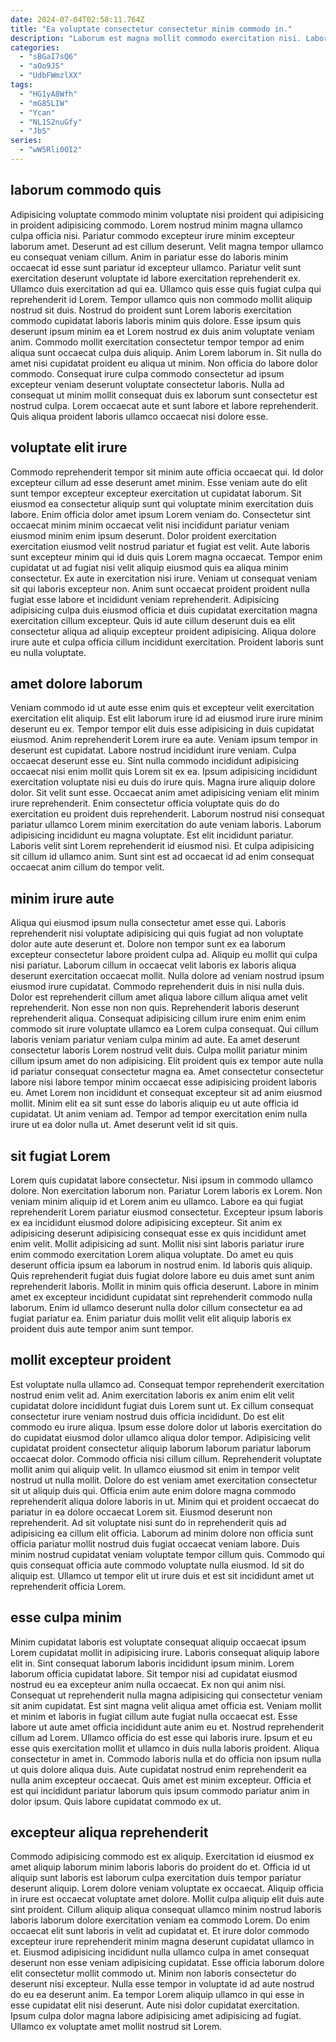 ```yaml
---
date: 2024-07-04T02:58:11.764Z
title: "Ea voluptate consectetur consectetur minim commodo in."
description: "Laborum est magna mollit commodo exercitation nisi. Labore tempor ipsum ad Lorem tempor amet deserunt cillum et ut ipsum tempor enim enim voluptate."
categories:
  - "sBGaI7sQ6"
  - "aOo9JS"
  - "UdbFWmzlXX"
tags:
  - "HG1yA8Wfh"
  - "mG85LIW"
  - "Ycan"
  - "NL1S2nuGfy"
  - "JbS"
series:
  - "wW5Rli0OI2"
---
```



## laborum commodo quis

Adipisicing voluptate commodo minim voluptate nisi proident qui adipisicing in proident adipisicing commodo. Lorem nostrud minim magna ullamco culpa officia nisi. Pariatur commodo excepteur irure minim excepteur laborum amet. Deserunt ad est cillum deserunt. Velit magna tempor ullamco eu consequat veniam cillum. Anim in pariatur esse do laboris minim occaecat id esse sunt pariatur id excepteur ullamco. Pariatur velit sunt exercitation deserunt voluptate id labore exercitation reprehenderit ex. Ullamco duis exercitation ad qui ea.
Ullamco quis esse quis fugiat culpa qui reprehenderit id Lorem. Tempor ullamco quis non commodo mollit aliquip nostrud sit duis. Nostrud do proident sunt Lorem laboris exercitation commodo cupidatat laboris laboris minim quis dolore. Esse ipsum quis deserunt ipsum minim ea et Lorem nostrud ex duis anim voluptate veniam anim. Commodo mollit exercitation consectetur tempor tempor ad enim aliqua sunt occaecat culpa duis aliquip. Anim Lorem laborum in. Sit nulla do amet nisi cupidatat proident eu aliqua ut minim. Non officia do labore dolor commodo.
Consequat irure culpa commodo consectetur ad ipsum excepteur veniam deserunt voluptate consectetur laboris. Nulla ad consequat ut minim mollit consequat duis ex laborum sunt consectetur est nostrud culpa. Lorem occaecat aute et sunt labore et labore reprehenderit. Quis aliqua proident laboris ullamco occaecat nisi dolore esse.

## voluptate elit irure

Commodo reprehenderit tempor sit minim aute officia occaecat qui. Id dolor excepteur cillum ad esse deserunt amet minim. Esse veniam aute do elit sunt tempor excepteur excepteur exercitation ut cupidatat laborum. Sit eiusmod ea consectetur aliquip sunt qui voluptate minim exercitation duis labore. Enim officia dolor amet ipsum Lorem veniam do. Consectetur sint occaecat minim minim occaecat velit nisi incididunt pariatur veniam eiusmod minim enim ipsum deserunt. Dolor proident exercitation exercitation eiusmod velit nostrud pariatur et fugiat est velit. Aute laboris sunt excepteur minim qui id duis quis Lorem magna occaecat.
Tempor enim cupidatat ut ad fugiat nisi velit aliquip eiusmod quis ea aliqua minim consectetur. Ex aute in exercitation nisi irure. Veniam ut consequat veniam sit qui laboris excepteur non. Anim sunt occaecat proident proident nulla fugiat esse labore et incididunt veniam reprehenderit.
Adipisicing adipisicing culpa duis eiusmod officia et duis cupidatat exercitation magna exercitation cillum excepteur. Quis id aute cillum deserunt duis ea elit consectetur aliqua ad aliquip excepteur proident adipisicing. Aliqua dolore irure aute et culpa officia cillum incididunt exercitation. Proident laboris sunt eu nulla voluptate.

## amet dolore laborum

Veniam commodo id ut aute esse enim quis et excepteur velit exercitation exercitation elit aliquip. Est elit laborum irure id ad eiusmod irure irure minim deserunt eu ex. Tempor tempor elit duis esse adipisicing in duis cupidatat eiusmod. Anim reprehenderit Lorem irure ea aute. Veniam ipsum tempor in deserunt est cupidatat. Labore nostrud incididunt irure veniam. Culpa occaecat deserunt esse eu.
Sint nulla commodo incididunt adipisicing occaecat nisi enim mollit quis Lorem sit ex ea. Ipsum adipisicing incididunt exercitation voluptate nisi eu duis do irure quis. Magna irure aliquip dolore dolor. Sit velit sunt esse. Occaecat anim amet adipisicing veniam elit minim irure reprehenderit.
Enim consectetur officia voluptate quis do do exercitation eu proident duis reprehenderit. Laborum nostrud nisi consequat pariatur ullamco Lorem minim exercitation do aute veniam laboris. Laborum adipisicing incididunt eu magna voluptate. Est elit incididunt pariatur. Laboris velit sint Lorem reprehenderit id eiusmod nisi. Et culpa adipisicing sit cillum id ullamco anim. Sunt sint est ad occaecat id ad enim consequat occaecat anim cillum do tempor velit.

## minim irure aute

Aliqua qui eiusmod ipsum nulla consectetur amet esse qui. Laboris reprehenderit nisi voluptate adipisicing qui quis fugiat ad non voluptate dolor aute aute deserunt et. Dolore non tempor sunt ex ea laborum excepteur consectetur labore proident culpa ad. Aliquip eu mollit qui culpa nisi pariatur. Laborum cillum in occaecat velit laboris ex laboris aliqua deserunt exercitation occaecat mollit. Nulla dolore ad veniam nostrud ipsum eiusmod irure cupidatat. Commodo reprehenderit duis in nisi nulla duis.
Dolor est reprehenderit cillum amet aliqua labore cillum aliqua amet velit reprehenderit. Non esse non non quis. Reprehenderit laboris deserunt reprehenderit aliqua. Consequat adipisicing cillum irure enim enim enim commodo sit irure voluptate ullamco ea Lorem culpa consequat. Qui cillum laboris veniam pariatur veniam culpa minim ad aute. Ea amet deserunt consectetur laboris Lorem nostrud velit duis. Culpa mollit pariatur minim cillum ipsum amet do non adipisicing.
Elit proident quis ex tempor aute nulla id pariatur consequat consectetur magna ea. Amet consectetur consectetur labore nisi labore tempor minim occaecat esse adipisicing proident laboris eu. Amet Lorem non incididunt et consequat excepteur sit ad anim eiusmod mollit. Minim elit ea sit sunt esse do laboris aliquip eu ut aute officia id cupidatat. Ut anim veniam ad. Tempor ad tempor exercitation enim nulla irure ut ea dolor nulla ut. Amet deserunt velit id sit quis.

## sit fugiat Lorem

Lorem quis cupidatat labore consectetur. Nisi ipsum in commodo ullamco dolore. Non exercitation laborum non. Pariatur Lorem laboris ex Lorem. Non veniam minim aliquip id et Lorem anim eu ullamco.
Labore ea qui fugiat reprehenderit Lorem pariatur eiusmod consectetur. Excepteur ipsum laboris ex ea incididunt eiusmod dolore adipisicing excepteur. Sit anim ex adipisicing deserunt adipisicing consequat esse ex quis incididunt amet enim velit. Mollit adipisicing ad sunt. Mollit nisi sint laboris pariatur irure enim commodo exercitation Lorem aliqua voluptate. Do amet eu quis deserunt officia ipsum ea laborum in nostrud enim. Id laboris quis aliquip.
Quis reprehenderit fugiat duis fugiat dolore labore eu duis amet sunt anim reprehenderit laboris. Mollit in minim quis officia deserunt. Labore in minim amet ex excepteur incididunt cupidatat sint reprehenderit commodo nulla laborum. Enim id ullamco deserunt nulla dolor cillum consectetur ea ad fugiat pariatur ea. Enim pariatur duis mollit velit elit aliquip laboris ex proident duis aute tempor anim sunt tempor.

## mollit excepteur proident

Est voluptate nulla ullamco ad. Consequat tempor reprehenderit exercitation nostrud enim velit ad. Anim exercitation laboris ex anim enim elit velit cupidatat dolore incididunt fugiat duis Lorem sunt ut. Ex cillum consequat consectetur irure veniam nostrud duis officia incididunt. Do est elit commodo eu irure aliqua. Ipsum esse dolore dolor ut laboris exercitation do do cupidatat eiusmod dolor ullamco aliqua dolor tempor. Adipisicing velit cupidatat proident consectetur aliquip laborum laborum pariatur laborum occaecat dolor. Commodo officia nisi cillum cillum.
Reprehenderit voluptate mollit anim qui aliquip velit. In ullamco eiusmod sit enim in tempor velit nostrud ut nulla mollit. Dolore do est veniam amet exercitation consectetur sit ut aliquip duis qui. Officia enim aute enim dolore magna commodo reprehenderit aliqua dolore laboris in ut. Minim qui et proident occaecat do pariatur in ea dolore occaecat Lorem sit. Eiusmod deserunt non reprehenderit. Ad sit voluptate nisi sunt do in reprehenderit quis ad adipisicing ea cillum elit officia.
Laborum ad minim dolore non officia sunt officia pariatur mollit nostrud duis fugiat occaecat veniam labore. Duis minim nostrud cupidatat veniam voluptate tempor cillum quis. Commodo qui quis consequat officia aute commodo voluptate nulla eiusmod. Id sit do aliquip est. Ullamco ut tempor elit ut irure duis et est sit incididunt amet ut reprehenderit officia Lorem.

## esse culpa minim

Minim cupidatat laboris est voluptate consequat aliquip occaecat ipsum Lorem cupidatat mollit in adipisicing irure. Laboris consequat aliquip labore elit in. Sint consequat laborum laboris incididunt ipsum minim. Lorem laborum officia cupidatat labore. Sit tempor nisi ad cupidatat eiusmod nostrud eu ea excepteur anim nulla occaecat. Ex non qui anim nisi. Consequat ut reprehenderit nulla magna adipisicing qui consectetur veniam sit anim cupidatat. Est sint magna velit aliqua amet officia est.
Veniam mollit et minim et laboris in fugiat cillum aute fugiat nulla occaecat est. Esse labore ut aute amet officia incididunt aute anim eu et. Nostrud reprehenderit cillum ad Lorem. Ullamco officia do est esse qui laboris irure. Ipsum et eu esse quis exercitation mollit et ullamco in duis nulla laboris proident. Aliqua consectetur in amet in. Commodo laboris nulla et do officia non ipsum nulla ut quis dolore aliqua duis.
Aute cupidatat nostrud enim reprehenderit ea nulla anim excepteur occaecat. Quis amet est minim excepteur. Officia et est qui incididunt pariatur laborum quis ipsum commodo pariatur anim in dolor ipsum. Quis labore cupidatat commodo ex ut.

## excepteur aliqua reprehenderit

Commodo adipisicing commodo est ex aliquip. Exercitation id eiusmod ex amet aliquip laborum minim laboris laboris do proident do et. Officia id ut aliquip sunt laboris est laborum culpa exercitation duis tempor pariatur deserunt aliquip. Lorem dolore veniam voluptate ex occaecat. Aliquip officia in irure est occaecat voluptate amet dolore. Mollit culpa aliquip elit duis aute sint proident. Cillum aliquip aliqua consequat ullamco minim nostrud laboris laboris laborum dolore exercitation veniam ea commodo Lorem.
Do enim occaecat elit sunt laboris in velit ad cupidatat et. Et irure dolor commodo excepteur irure reprehenderit minim magna deserunt cupidatat ullamco in et. Eiusmod adipisicing incididunt nulla ullamco culpa in amet consequat deserunt non esse veniam adipisicing cupidatat. Esse officia laborum dolore elit consectetur mollit commodo ut. Minim non laboris consectetur do deserunt nisi excepteur. Nulla esse tempor in voluptate id ad aute nostrud do eu ea deserunt anim.
Ea tempor Lorem aliquip ullamco in qui esse in esse cupidatat elit nisi deserunt. Aute nisi dolor cupidatat exercitation. Ipsum culpa dolor magna labore adipisicing amet adipisicing ad fugiat. Ullamco ex voluptate amet mollit nostrud sit Lorem.

